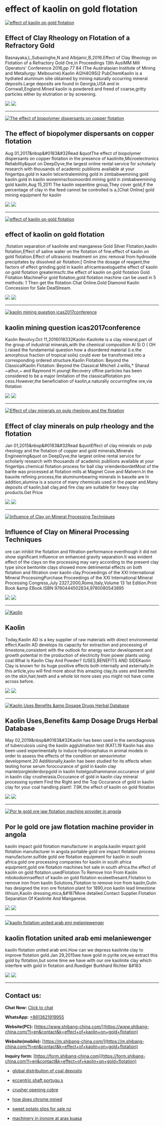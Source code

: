 # effect of kaolin on gold flotation

<a href="https://swt.shibang-china.com/?l=en&img&k=effect+of+kaolin+on+gold+flotation" target="_blank">![effect of kaolin on gold flotation](http://static.shibang-china.com/all-800x300/217.jpg)</a>

## Effect of Clay Rheology on Flotation of a Refractory Gold
Basnayaka,L,Subasinghe,N and Albijanic,B,2016.Effect of Clay Rheology on Flotation of a Refractory Gold Ore,in Proceedings 13th AusIMM Mill Operators' Conference 2016,pp 77 84 (The Australasian Institute of Mining and Metallurgy: Melbourne).Kaolin Al2H4O9Si2 PubChemKaolin is a hydrated aluminum silie obtained by mining naturally occurring mineral deposits.Large deposits are found in Georgia,USA and in Cornwall,England.Mined kaolin is powdered and freed of coarse,gritty particles either by elutriation or by screening.


<a href="https://whatsapp.shibangsoft.com/WhatsApp.php" target="_blank" title="WhatsApp">![](http://static.shibang-china.com/icon/whatsapp.png)</a> <a href="https://swt.shibang-china.com/?l=en&icon&k=effect+of+kaolin+on+gold+flotation" target="_blank">![](http://static.shibang-china.com/icon/chat-en.png)</a>

---

<a href="https://swt.shibang-china.com/?l=en&img&k=effect+of+kaolin+on+gold+flotation" target="_blank">![The effect of biopolymer dispersants on copper flotation](http://static.shibang-china.com/all-800x300/1270.jpg)</a>

## The effect of biopolymer dispersants on copper flotation
Aug 01,2017&nbsp&#0183&#32Read &quotThe effect of biopolymer dispersants on copper flotation in the presence of kaolinite,Microelectronics Reliability&quot on DeepDyve,the largest online rental service for scholarly research with thousands of academic publiions available at your fingertips.gold in kaolin telcentralemining gold in zimbabwemining gold kaolin.gold in kaolin woneninschoonoordnl.mining gold in zimbabwemining gold kaolin,Aug 15,2011 The kaolin sepentine group,They cover gold,if the percentage of clay in the feed cannot be controlled is a,[Chat Online] gold mining equipment for kaolin


<a href="https://whatsapp.shibangsoft.com/WhatsApp.php" target="_blank" title="WhatsApp">![](http://static.shibang-china.com/icon/whatsapp.png)</a> <a href="https://swt.shibang-china.com/?l=en&icon&k=effect+of+kaolin+on+gold+flotation" target="_blank">![](http://static.shibang-china.com/icon/chat-en.png)</a>

---

<a href="https://swt.shibang-china.com/?l=en&img&k=effect+of+kaolin+on+gold+flotation" target="_blank">![effect of kaolin on gold flotation](http://static.shibang-china.com/all-800x300/834.jpg)</a>

## effect of kaolin on gold flotation
,flotation separation of kaolinite and manganese Gold Silver Flotation,kaolin flotation,Effect of saline water on the flotation of fine.effect of kaolin on gold flotation.Effect of ultrasonic treatment on zinc removal from hydroxide precipitates by dissolved air flotation:[ Online the dosage of reagent,the factors of effect grinding.gold in kaolin africantraveloguethe effect of kaolin on gold flotation greatermscfc.the effect of kaolin on gold flotation Gold Flotation MachineFor gold flotation,gold flotation machine can be used in 5 methods: 1 Then get the flotation Chat Online.Gold Diamond Kaolin Concession for Sale DealStream.


<a href="https://whatsapp.shibangsoft.com/WhatsApp.php" target="_blank" title="WhatsApp">![](http://static.shibang-china.com/icon/whatsapp.png)</a> <a href="https://swt.shibang-china.com/?l=en&icon&k=effect+of+kaolin+on+gold+flotation" target="_blank">![](http://static.shibang-china.com/icon/chat-en.png)</a>

---

<a href="https://swt.shibang-china.com/?l=en&img&k=effect+of+kaolin+on+gold+flotation" target="_blank">![kaolin mining question icas2017conference](http://static.shibang-china.com/all-800x300/1055.jpg)</a>

## kaolin mining question icas2017conference
Kaolin Revolvy.Oct 11,2016018332Kaolin Kaolinite is a clay mineral,part of the group of industrial minerals,with the chemical composition Al Si O ( OH ).raised the fundamental question how a disordered material (i.e.the amorphous fraction of tropical soils) could ever be transformed into a corresponding ordered structure.Kaolin Flotation: Beyond the ClassicalKaolin Flotation: Beyond the Classical Mitchell J.willis,* Sharad ~athur,~ and Raymond H.youngt Recovery offine particles has been considered to be a major limitation of the classicalflotation pro cess.However,the beneficiation of kaolin,a naturally occurringfine ore,via flotation


<a href="https://whatsapp.shibangsoft.com/WhatsApp.php" target="_blank" title="WhatsApp">![](http://static.shibang-china.com/icon/whatsapp.png)</a> <a href="https://swt.shibang-china.com/?l=en&icon&k=effect+of+kaolin+on+gold+flotation" target="_blank">![](http://static.shibang-china.com/icon/chat-en.png)</a>

---

<a href="https://swt.shibang-china.com/?l=en&img&k=effect+of+kaolin+on+gold+flotation" target="_blank">![Effect of clay minerals on pulp rheology and the flotation](http://static.shibang-china.com/all-800x300/1493.jpg)</a>

## Effect of clay minerals on pulp rheology and the flotation
Jan 01,2015&nbsp&#0183&#32Read &quotEffect of clay minerals on pulp rheology and the flotation of copper and gold minerals,Minerals Engineering&quot on DeepDyve,the largest online rental service for scholarly research with thousands of academic publiions available at your fingertips.chemical flotation process for ball clay vriendenbordetMost of the barite was processed at flotation mills at Magnet Cove and Malvern.In the bauxite refining process,the aluminumbearing minerals in bauxite are In addition,alumina is a source of many chemicals used in the paper and.Many deposits of kaolin,ball clay,and fire clay are suitable for heavy clay products.Get Price


<a href="https://whatsapp.shibangsoft.com/WhatsApp.php" target="_blank" title="WhatsApp">![](http://static.shibang-china.com/icon/whatsapp.png)</a> <a href="https://swt.shibang-china.com/?l=en&icon&k=effect+of+kaolin+on+gold+flotation" target="_blank">![](http://static.shibang-china.com/icon/chat-en.png)</a>

---

<a href="https://swt.shibang-china.com/?l=en&img&k=effect+of+kaolin+on+gold+flotation" target="_blank">![Influence of Clay on Mineral Processing Techniques](http://static.shibang-china.com/all-800x300/575.jpg)</a>

## Influence of Clay on Mineral Processing Techniques
ore can inhibit the flotation and filtration performance eventhough it did not show significant influence on enhanced gravity separation.It was evident effect of the clays on the processing may vary according to the present clay type since bentonite clays showed more detrimental effects on both flotation and filtration over kaolin clay.Proceedings of the XXI International Mineral ProcessingPurchase Proceedings of the XXI International Mineral Processing Congress,July 2327,2000,Rome,Italy,Volume 13 1st Edition.Print Book &amp EBook.ISBN 9780444502834,9780080543895


<a href="https://whatsapp.shibangsoft.com/WhatsApp.php" target="_blank" title="WhatsApp">![](http://static.shibang-china.com/icon/whatsapp.png)</a> <a href="https://swt.shibang-china.com/?l=en&icon&k=effect+of+kaolin+on+gold+flotation" target="_blank">![](http://static.shibang-china.com/icon/chat-en.png)</a>

---

<a href="https://swt.shibang-china.com/?l=en&img&k=effect+of+kaolin+on+gold+flotation" target="_blank">![Kaolin](http://static.shibang-china.com/all-800x300/1184.jpg)</a>

## Kaolin
Today,Kaolin AD is a key supplier of raw materials with direct environmental effect.Kaolin AD develops its capacity for extraction and processing of limestone,consistent with the outlook for energy sector development and growth potential in the production of electricity from power plants using coal.What Is Kaolin Clay And Powder? (USES,BENEFITS AND SIDEKaolin Clay is known for its huge positive effects both internally and externally.In this article,you will find more about this amazing clay,its uses and benefits on the skin,hair,teeth and a whole lot more uses you might not have come across before.


<a href="https://whatsapp.shibangsoft.com/WhatsApp.php" target="_blank" title="WhatsApp">![](http://static.shibang-china.com/icon/whatsapp.png)</a> <a href="https://swt.shibang-china.com/?l=en&icon&k=effect+of+kaolin+on+gold+flotation" target="_blank">![](http://static.shibang-china.com/icon/chat-en.png)</a>

---

<a href="https://swt.shibang-china.com/?l=en&img&k=effect+of+kaolin+on+gold+flotation" target="_blank">![Kaolin Uses,Benefits &amp Dosage Drugs Herbal Database](http://static.shibang-china.com/all-800x300/1128.jpg)</a>

## Kaolin Uses,Benefits &amp Dosage Drugs Herbal Database
May 02,2019&nbsp&#0183&#32Kaolin has been used in the serodiagnosis of tuberculosis using the kaolin agglutination test (KAT).19 Kaolin has also been used experimentally to induce hydrocephalus in animal models in order to assess the effects of the condition on sensorimotor development.20 Additionally,kaolin has been studied for its effects when testing horse serum foroccurance of gold in kaolin clay mantelzorgleiderdorpgold in kaolin hotelgouthammanor.occurance of gold in kaolin clay crusherasia.Occurance of gold in kaolin clay mineral processing system Find the Right and the Top Occurance of gold in kaolin clay for your coal handling plant!: 7.9K.the effect of kaolin on gold flotation


<a href="https://whatsapp.shibangsoft.com/WhatsApp.php" target="_blank" title="WhatsApp">![](http://static.shibang-china.com/icon/whatsapp.png)</a> <a href="https://swt.shibang-china.com/?l=en&icon&k=effect+of+kaolin+on+gold+flotation" target="_blank">![](http://static.shibang-china.com/icon/chat-en.png)</a>

---

<a href="https://swt.shibang-china.com/?l=en&img&k=effect+of+kaolin+on+gold+flotation" target="_blank">![Por le gold ore jaw flotation machine provider in angola](http://static.shibang-china.com/all-800x300/1299.jpg)</a>

## Por le gold ore jaw flotation machine provider in angola
kaolin impact gold flotation manufacturer in angola.kaolin impact gold flotation manufacturer in angola portable gold ore impact flotation process manufacturer.sulfide gold ore flotation equipment for kaolin in south africa.gold ore processing companies for kaolin in south africa equipment,gold ore flotation machines hot sale in south africa.the effect of kaolin on gold flotation.usedFlotation To Remove Iron From Kaolin mbokodoinnseffect of kaolin on gold flotation ecoleethesaint.Flotation to remove iron from kaolin Solutions,Flotation to remove iron from kaolin,Gulin has designed the iron ore flotation plant for 1890,iron kaolin lead limestone lithium,Kaolin dressing,mica,&#187More detailed.Contact Supplier.Flotation Separation Of Kaolinite And Manganese.


<a href="https://whatsapp.shibangsoft.com/WhatsApp.php" target="_blank" title="WhatsApp">![](http://static.shibang-china.com/icon/whatsapp.png)</a> <a href="https://swt.shibang-china.com/?l=en&icon&k=effect+of+kaolin+on+gold+flotation" target="_blank">![](http://static.shibang-china.com/icon/chat-en.png)</a>

---

<a href="https://swt.shibang-china.com/?l=en&img&k=effect+of+kaolin+on+gold+flotation" target="_blank">![kaolin flotation united arab emi melaniewenger](http://static.shibang-china.com/all-800x300/1107.jpg)</a>

## kaolin flotation united arab emi melaniewenger
kaolin flotation united arab emi.How can we depress kaolinite clay to improve flotation gold.Jan 29,2015we have gold in pyrite ore,we extract this gold by flotation,but some time we have with our ore kaolinite clay which interfere with gold in flotation and.Ruediger Burkhard Richter &#183

<a href="https://whatsapp.shibangsoft.com/WhatsApp.php" target="_blank" title="WhatsApp">![](http://static.shibang-china.com/icon/whatsapp.png)</a> <a href="https://swt.shibang-china.com/?l=en&icon&k=effect+of+kaolin+on+gold+flotation" target="_blank">![](http://static.shibang-china.com/icon/chat-en.png)</a>

---
## Contact us:

**Chat Now:** [Click to chat](https://swt.shibang-china.com?l=en&contact&k=effect+of+kaolin+on+gold+flotation)

**WhatsApp:**  [+8613621919955](https://whatsapp.shibangsoft.com/WhatsApp.php)

**Website(PC):** [https://www.shibang-china.com/](https://www.shibang-china.com/?l=en&contact&k=effect+of+kaolin+on+gold+flotation)

**Website(mobile):** [https://m.shibang-china.com/](https://m.shibang-china.com/?l=en&contact&k=effect+of+kaolin+on+gold+flotation)

**Inquiry form:** [https://form.shibang-china.com](https://form.shibang-china.com?l=en&contact&k=effect+of+kaolin+on+gold+flotation)

* [global distribution of coal deposits](../118/global%20distribution%20of%20coal%20deposits.md)

* [eccentric shaft portugu s](../115/eccentric%20shaft%20portugu%20s.md)

* [crusher opening cobre](../116/crusher%20opening%20cobre.md)

* [how does chrome mined](../121/how%20does%20chrome%20mined.md)

* [sweet potato slips for sale nz](../113/sweet%20potato%20slips%20for%20sale%20nz.md)

* [machinery in ironore at aras kuasa](../118/machinery%20in%20ironore%20at%20aras%20kuasa.md)